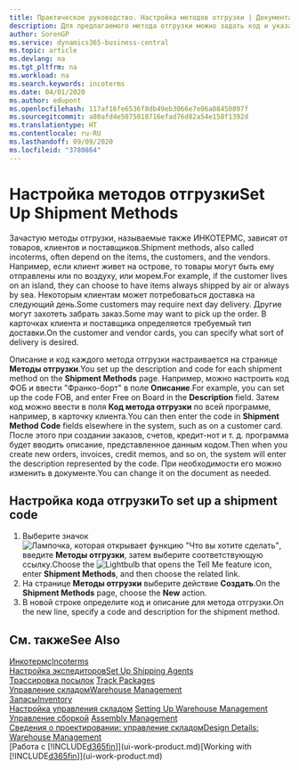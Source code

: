 ```yaml
---
title: Практическое руководство. Настройка методов отгрузки | Документация Майкрософт
description: Для предлагаемого метода отгрузки можно задать код и указать соответствующую информацию.
author: SorenGP
ms.service: dynamics365-business-central
ms.topic: article
ms.devlang: na
ms.tgt_pltfrm: na
ms.workload: na
ms.search.keywords: incoterms
ms.date: 04/01/2020
ms.author: edupont
ms.openlocfilehash: 117af16fe6536f8db49eb3066e7e06a88450897f
ms.sourcegitcommit: a80afd4e5075018716efad76d82a54e158f1392d
ms.translationtype: HT
ms.contentlocale: ru-RU
ms.lasthandoff: 09/09/2020
ms.locfileid: "3780864"
---
```

# <a name="set-up-shipment-methods"></a><span data-ttu-id="47b1d-103">Настройка методов отгрузки</span><span class="sxs-lookup"><span data-stu-id="47b1d-103">Set Up Shipment Methods</span></span>
<span data-ttu-id="47b1d-104">Зачастую методы отгрузки, называемые также ИНКОТЕРМС, зависят от товаров, клиентов и поставщиков.</span><span class="sxs-lookup"><span data-stu-id="47b1d-104">Shipment methods, also called incoterms, often depend on the items, the customers, and the vendors.</span></span> <span data-ttu-id="47b1d-105">Например, если клиент живет на острове, то товары могут быть ему отправлены или по воздуху, или морем.</span><span class="sxs-lookup"><span data-stu-id="47b1d-105">For example, if the customer lives on an island, they can choose to have items always shipped by air or always by sea.</span></span> <span data-ttu-id="47b1d-106">Некоторым клиентам может потребоваться доставка на следующий день.</span><span class="sxs-lookup"><span data-stu-id="47b1d-106">Some customers may require next day delivery.</span></span> <span data-ttu-id="47b1d-107">Другие могут захотеть забрать заказ.</span><span class="sxs-lookup"><span data-stu-id="47b1d-107">Some may want to pick up the order.</span></span> <span data-ttu-id="47b1d-108">В карточках клиента и поставщика определяется требуемый тип доставки.</span><span class="sxs-lookup"><span data-stu-id="47b1d-108">On the customer and vendor cards, you can specify what sort of delivery is desired.</span></span>

<span data-ttu-id="47b1d-109">Описание и код каждого метода отгрузки настраивается на странице **Методы отгрузки**.</span><span class="sxs-lookup"><span data-stu-id="47b1d-109">You set up the description and code for each shipment method on the **Shipment Methods** page.</span></span> <span data-ttu-id="47b1d-110">Например, можно настроить код ФОБ и ввести "Франко-борт" в поле **Описание**.</span><span class="sxs-lookup"><span data-stu-id="47b1d-110">For example, you can set up the code FOB, and enter Free on Board in the **Description** field.</span></span> <span data-ttu-id="47b1d-111">Затем код можно ввести в поля **Код метода отгрузки** по всей программе, например, в карточку клиента.</span><span class="sxs-lookup"><span data-stu-id="47b1d-111">You can then enter the code in **Shipment Method Code** fields elsewhere in the system, such as on a customer card.</span></span> <span data-ttu-id="47b1d-112">После этого при создании заказов, счетов, кредит-нот и т. д. программа будет вводить описание, представленное данным кодом.</span><span class="sxs-lookup"><span data-stu-id="47b1d-112">Then when you create new orders, invoices, credit memos, and so on, the system will enter the description represented by the code.</span></span> <span data-ttu-id="47b1d-113">При необходимости его можно изменить в документе.</span><span class="sxs-lookup"><span data-stu-id="47b1d-113">You can change it on the document as needed.</span></span>

## <a name="to-set-up-a-shipment-code"></a><span data-ttu-id="47b1d-114">Настройка кода отгрузки</span><span class="sxs-lookup"><span data-stu-id="47b1d-114">To set up a shipment code</span></span>
1. <span data-ttu-id="47b1d-115">Выберите значок ![Лампочка, которая открывает функцию "Что вы хотите сделать"](media/ui-search/search_small.png "Что вы хотите сделать"), введите **Методы отгрузки**, затем выберите соответствующую ссылку.</span><span class="sxs-lookup"><span data-stu-id="47b1d-115">Choose the ![Lightbulb that opens the Tell Me feature](media/ui-search/search_small.png "Tell me what you want to do") icon, enter **Shipment Methods**, and then choose the related link.</span></span>
2. <span data-ttu-id="47b1d-116">На странице **Методы отгрузки** выберите действие **Создать**.</span><span class="sxs-lookup"><span data-stu-id="47b1d-116">On the **Shipment Methods** page, choose the **New** action.</span></span>
3. <span data-ttu-id="47b1d-117">В новой строке определите код и описание для метода отгрузки.</span><span class="sxs-lookup"><span data-stu-id="47b1d-117">On the new line, specify a code and description for the shipment method.</span></span>

## <a name="see-also"></a><span data-ttu-id="47b1d-118">См. также</span><span class="sxs-lookup"><span data-stu-id="47b1d-118">See Also</span></span>
[<span data-ttu-id="47b1d-119">Инкотермс</span><span class="sxs-lookup"><span data-stu-id="47b1d-119">Incoterms</span></span>](https://iccwbo.org/resources-for-business/incoterms-rules)  
[<span data-ttu-id="47b1d-120">Настройка экспедиторов</span><span class="sxs-lookup"><span data-stu-id="47b1d-120">Set Up Shipping Agents</span></span>](sales-how-to-set-up-shipping-agents.md)  
<span data-ttu-id="47b1d-121">[Трассировка посылок](sales-how-track-packages.md)  </span><span class="sxs-lookup"><span data-stu-id="47b1d-121">[Track Packages](sales-how-track-packages.md)  </span></span>  
[<span data-ttu-id="47b1d-122">Управление складом</span><span class="sxs-lookup"><span data-stu-id="47b1d-122">Warehouse Management</span></span>](warehouse-manage-warehouse.md)  
[<span data-ttu-id="47b1d-123">Запасы</span><span class="sxs-lookup"><span data-stu-id="47b1d-123">Inventory</span></span>](inventory-manage-inventory.md)  
<span data-ttu-id="47b1d-124">[Настройка управления складом](warehouse-setup-warehouse.md)   </span><span class="sxs-lookup"><span data-stu-id="47b1d-124">[Setting Up Warehouse Management](warehouse-setup-warehouse.md)   </span></span>  
<span data-ttu-id="47b1d-125">[Управление сборкой](assembly-assemble-items.md)  </span><span class="sxs-lookup"><span data-stu-id="47b1d-125">[Assembly Management](assembly-assemble-items.md)  </span></span>  
[<span data-ttu-id="47b1d-126">Сведения о проектировании: управление складом</span><span class="sxs-lookup"><span data-stu-id="47b1d-126">Design Details: Warehouse Management</span></span>](design-details-warehouse-management.md)  
<span data-ttu-id="47b1d-127">[Работа с [!INCLUDE[d365fin](includes/d365fin_md.md)]](ui-work-product.md)</span><span class="sxs-lookup"><span data-stu-id="47b1d-127">[Working with [!INCLUDE[d365fin](includes/d365fin_md.md)]](ui-work-product.md)</span></span>  
